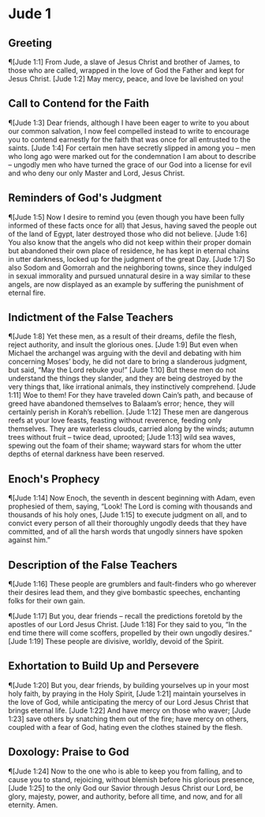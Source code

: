 # Jude 1

## Greeting
¶[Jude 1:1] From Jude, a slave of Jesus Christ and brother of James, to those who are called, wrapped in the love of God the Father and kept for Jesus Christ.
[Jude 1:2] May mercy, peace, and love be lavished on you!

## Call to Contend for the Faith
¶[Jude 1:3] Dear friends, although I have been eager to write to you about our common salvation, I now feel compelled instead to write to encourage you to contend earnestly for the faith that was once for all entrusted to the saints.
[Jude 1:4] For certain men have secretly slipped in among you – men who long ago were marked out for the condemnation I am about to describe – ungodly men who have turned the grace of our God into a license for evil and who deny our only Master and Lord, Jesus Christ.

## Reminders of God's Judgment
¶[Jude 1:5] Now I desire to remind you (even though you have been fully informed of these facts once for all) that Jesus, having saved the people out of the land of Egypt, later destroyed those who did not believe.
[Jude 1:6] You also know that the angels who did not keep within their proper domain but abandoned their own place of residence, he has kept in eternal chains in utter darkness, locked up for the judgment of the great Day.
[Jude 1:7] So also Sodom and Gomorrah and the neighboring towns, since they indulged in sexual immorality and pursued unnatural desire in a way similar to these angels, are now displayed as an example by suffering the punishment of eternal fire.

## Indictment of the False Teachers
¶[Jude 1:8] Yet these men, as a result of their dreams, defile the flesh, reject authority, and insult the glorious ones.
[Jude 1:9] But even when Michael the archangel was arguing with the devil and debating with him concerning Moses’ body, he did not dare to bring a slanderous judgment, but said, “May the Lord rebuke you!”
[Jude 1:10] But these men do not understand the things they slander, and they are being destroyed by the very things that, like irrational animals, they instinctively comprehend.
[Jude 1:11] Woe to them! For they have traveled down Cain’s path, and because of greed have abandoned themselves to Balaam’s error; hence, they will certainly perish in Korah’s rebellion.
[Jude 1:12] These men are dangerous reefs at your love feasts, feasting without reverence, feeding only themselves. They are waterless clouds, carried along by the winds; autumn trees without fruit – twice dead, uprooted;
[Jude 1:13] wild sea waves, spewing out the foam of their shame; wayward stars for whom the utter depths of eternal darkness have been reserved.

## Enoch's Prophecy
¶[Jude 1:14] Now Enoch, the seventh in descent beginning with Adam, even prophesied of them, saying, “Look! The Lord is coming with thousands and thousands of his holy ones,
[Jude 1:15] to execute judgment on all, and to convict every person of all their thoroughly ungodly deeds that they have committed, and of all the harsh words that ungodly sinners have spoken against him.”

## Description of the False Teachers
¶[Jude 1:16] These people are grumblers and fault-finders who go wherever their desires lead them, and they give bombastic speeches, enchanting folks for their own gain.

¶[Jude 1:17] But you, dear friends – recall the predictions foretold by the apostles of our Lord Jesus Christ.
[Jude 1:18] For they said to you, “In the end time there will come scoffers, propelled by their own ungodly desires.”
[Jude 1:19] These people are divisive, worldly, devoid of the Spirit.

## Exhortation to Build Up and Persevere
¶[Jude 1:20] But you, dear friends, by building yourselves up in your most holy faith, by praying in the Holy Spirit,
[Jude 1:21] maintain yourselves in the love of God, while anticipating the mercy of our Lord Jesus Christ that brings eternal life.
[Jude 1:22] And have mercy on those who waver;
[Jude 1:23] save others by snatching them out of the fire; have mercy on others, coupled with a fear of God, hating even the clothes stained by the flesh.

## Doxology: Praise to God
¶[Jude 1:24] Now to the one who is able to keep you from falling, and to cause you to stand, rejoicing, without blemish before his glorious presence,
[Jude 1:25] to the only God our Savior through Jesus Christ our Lord, be glory, majesty, power, and authority, before all time, and now, and for all eternity. Amen.
